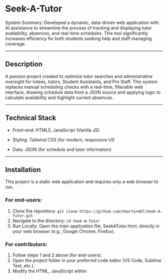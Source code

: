 # Seek-A-Tutor
System Summary: Developed a dynamic, data-driven web application with AI assistance to streamline the process of tracking and displaying tutor availability, absences, and real-time schedules. This tool significantly increases efficiency for both students seeking help and staff managing coverage.

---

## Description
A passion project created to optimize tutor searches and administrative oversight for tutees, tutors, Student Assistants, and Pro Staff. This system replaces manual scheduling checks with a real-time, filterable web interface, drawing schedule data from a JSON source and applying logic to calculate availability and highlight current absences.

---

## Technical Stack
 - Front-end: HTML5, JavaScript (Vanilla JS)

 - Styling: Tailwind CSS (for modern, responsive UI)

 - Data: JSON (for schedule and tutor information)

---

## Installation
This project is a static web application and requires only a web browser to run.

### For end-users:
1. Clone the repository: `git clone https://github.com/tmartin467/Seek-A-Tutor.git`
2. Navigate to the directory: `cd Seek-A-Tutor`
3. Run Locally: Open the main application file, SeekATutor.html, directly in your web browser (e.g., Google Chrome, Firefox).

### For contributors:
1. Follow steps 1 and 2 above (for end-users).
2. Open the project folder in your preferred code editor (VS Code, Sublime Text, etc.).
3. Modify the HTML, JavaScript within <script> tags, or the tutorData.json file.
4. To view changes, simply refresh SeekATutor.html in your browser.

---

## Usage
For Tutees/Students:
  Find an available tutor for a specific subject (e.g., MATH 150).

  Steps:
  1. Use the Subject Search bar to type in the course name.
  2. Use the Day Filter to view only today’s or future schedules.
  3. View list of available tutors (in green or upcoming in blue) to choose a tutor that
     corresponds to your needs. (e.g.: Need a tutor for Calculus on Wednesday)

For Pro Staff/Admin:
  Check real-time coverage and absences.

  Steps:
  1. Should automatically pop up on "Current Day" schedule.
  2. Outlines the current schedule of tutors available, upcoming, and unavailable.
  3. Scroll to the bottom and click "Admin Access: Manage Absences & Shifts"
  4. Input passcode to allow for changes including: Absences, Temporary Shifts,
     Additional Tutor Notes (if needed), AND/OR clear all Temporary Shifts or
     Notes.
